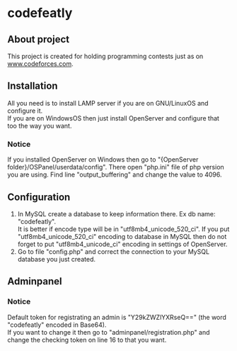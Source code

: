# codefeatly

## About project
This project is created for holding programming contests just as on www.codeforces.com.  

## Installation
All you need is to install LAMP server if you are on GNU/LinuxOS and configure it.  
If you are on WindowsOS then just install OpenServer and configure that too the way you want.

### Notice
If you installed OpenServer on Windows then go to "{OpenServer folder}/OSPanel/userdata/config". There open "php.ini" file of php version you are using. Find line "output_buffering" and change the value to 4096.

## Configuration
1. In MySQL create a database to keep information there. Ex db name: "codefeatly".  
It is better if encode type will be in "utf8mb4_unicode_520_ci". If you put "utf8mb4_unicode_520_ci" encoding to database in MySQL then do not forget to put "utf8mb4_unicode_ci" encoding in settings of OpenServer.
2. Go to file "config.php" and correct the connection to your MySQL database you just created.  

## Adminpanel
### Notice
Default token for registrating an admin is "Y29kZWZlYXRseQ==" (the word "codefeatly" encoded in Base64).  
If you want to change it then go to "adminpanel/registration.php" and change the checking token on line 16 to that you want.  
